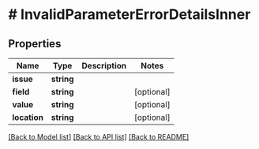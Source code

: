 # # InvalidParameterErrorDetailsInner

## Properties

Name | Type | Description | Notes
------------ | ------------- | ------------- | -------------
**issue** | **string** |  |
**field** | **string** |  | [optional]
**value** | **string** |  | [optional]
**location** | **string** |  | [optional]

[[Back to Model list]](../../README.md#models) [[Back to API list]](../../README.md#endpoints) [[Back to README]](../../README.md)
